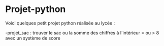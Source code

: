 # Projet-python

Voici quelques petit projet python réalisée au lycée :


-projet_sac : trouver le sac ou la somme des chiffres à l'intérieur = ou > 8 avec un système de score
